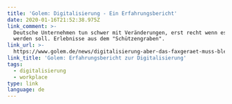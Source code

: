 ```yaml
---
title: 'Golem: Digitalisierung - Ein Erfahrungsbericht'
date: 2020-01-16T21:52:38.975Z
link_comment: >-
  Deutsche Unternehmen tun schwer mit Veränderungen, erst recht wenn es digital
  werden soll. Erlebnisse aus dem "Schützengraben".
link_url: >-
  https://www.golem.de/news/digitalisierung-aber-das-faxgeraet-muss-bleiben-2001-144953.html
link_title: 'Golem: Erfahrungsbericht zur Digitalisierung'
tags:
  - digitalisierung
  - workplace
type: link
language: de
---
```


